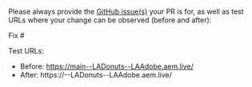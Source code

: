 Please always provide the [GitHub issue(s)](../issues) your PR is for, as well as test URLs where your change can be observed (before and after):

Fix #<gh-issue-id>

Test URLs:
- Before: https://main--LADonuts--LAAdobe.aem.live/
- After: https://<branch>--LADonuts--LAAdobe.aem.live/
